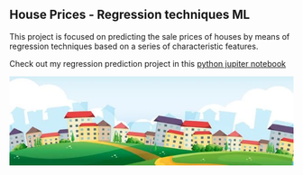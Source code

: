 ## House Prices - Regression techniques ML

This project is focused on predicting the sale prices of houses by means of regression techniques based on a series of characteristic features.

Check out my regression prediction project in this [python jupiter notebook](https://github.com/noursan/houseprices/blob/main/houses.ipynb)

![houses](https://github.com/noursan/houseprices/blob/main/houses_pic.png)
